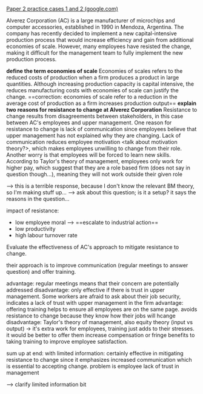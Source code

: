 [Paper 2 practice cases 1 and 2 (google.com)](https://classroom.google.com/u/1/c/NTEyOTYzNDgzODE5/a/NjYwMjI1NTEzNTM1/details)

Alverez Corporation (AC) is a large manufacturer of microchips and computer accessories,
established in 1990 in Mendoza, Argentina. The company has recently decided to implement
a new capital-intensive production process that would increase efficiency and gain from
additional economies of scale. However, many employees have resisted the change,
making it difficult for the management team to fully implement the new production process.

**define the term economies of scale**
Economies of scales refers to the reduced costs of production when a firm produces a product in large quantities. Although increasing production capacity is capital intensive, the reduces manufacturing costs with economies of scale can justify the change.
==correction: economies of scale refer to a reduction in the average cost of production as a firm increases production output==
**explain two reasons for resistance to change at Alverez Corporation**
Resistance to change results from disagreements between stakeholders, in this case between AC's employees and upper management. One reason for resistance to change is lack of communication since employees believe that upper management has not explained why they are changing. Lack of communication reduces employee motivation \<talk about motivation theory?\>, which makes employees unwilling to change from their role. Another worry is that employees will be forced to learn new skills. According to Taylor's theory of management, employees only work for higher pay, which suggest that they are a role based firm (does not say in question though...), meaning they will not work outside their given role

--> this is a terrible response, because I don't know the relevant BM theory, so I'm making stuff up...
--> ask about this question; is it a setup? it says the reasons in the question...

impact of resistance: 
- low employee moral --> ==escalate to industrial action==
- low productivity
- high labour turnover rate

Evaluate the effectiveness of AC's approach to mitigate resistance to change.

their approach is to improve communication (regular meetings to answer question) and offer training.

advantage: regular meetings means that their concern are potentially addressed
disadvantage: only effective if there is trust in upper management. Some workers are afraid to ask about their job security, indicates a lack of trust with upper management in the firm
advantage: offering training helps to ensure all employees are on the same page. avoids resistance to change because they know how their jobs will hcange
disadvantage: Taylor's theory of management, also equity theory (input vs output) -> it's extra work for employees, training just adds to their stresses. it would be better to offer them increase compensation or fringe benefits to taking training to improve employee satisfaction.

sum up at end: with limited information: certainly effective in mitigating resistance to change since it emphasizes increased communication which is essential to accepting change. problem is employee lack of trust in management

--> clarify limited information bit